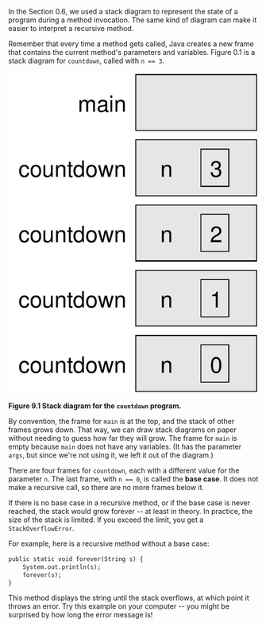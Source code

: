In the Section 0.6, we used a stack diagram to represent the state of a program during a method invocation.
The same kind of diagram can make it easier to interpret a recursive method.

Remember that every time a method gets called, Java creates a new frame that contains the current method's parameters and variables.
Figure 0.1 is a stack diagram for `countdown`, called with `n == 3`.

![Figure 9.1 Stack diagram for the `countdown` program.](figs/stack2.jpg)

**Figure 9.1 Stack diagram for the `countdown` program.**

By convention, the frame for `main` is at the top, and the stack of other frames grows down.
That way, we can draw stack diagrams on paper without needing to guess how far they will grow.
The frame for `main` is empty because `main` does not have any variables.
(It has the parameter `args`, but since we're not using it, we left it out of the diagram.)


There are four frames for `countdown`, each with a different value for the parameter `n`.
The last frame, with `n == 0`, is called the **base case**.
It does not make a recursive call, so there are no more frames below it.


If there is no base case in a recursive method, or if the base case is never reached, the stack would grow forever -- at least in theory.
In practice, the size of the stack is limited.
If you exceed the limit, you get a `StackOverflowError`.

For example, here is a recursive method without a base case:

```code
public static void forever(String s) {
    System.out.println(s);
    forever(s);
}
```


This method displays the string until the stack overflows, at which point it throws an error.
Try this example on your computer -- you might be surprised by how long the error message is!